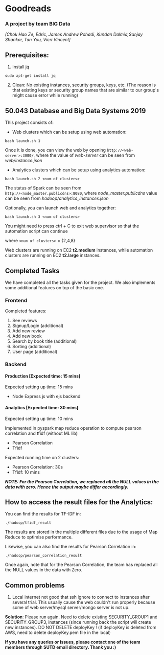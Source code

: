 # Goodreads

### A project by team BIG Data 
*[Chok Hao Ze, Edric, James Andrew Pohadi, Kundan Dalmia,Sanjay Shankar, Tan You, Vieri Vincent]*

## Prerequisites:
1. Install jq
```
sudo apt-get install jq
```
2. Clean: No existing instances, security groups, keys, etc. (The reason is that existing keys or security group names that are similar to our group's might cause error while running)

## 50.043 Database and Big Data Systems 2019

This project consists of:
- Web clusters which can be setup using web automation:
```
bash launch.sh 1
```
Once it is done, you can view the web by opening ```http://<web-server>:3000/```, where the value of *web-server* can be seen from *web/instance.json*

- Analytics clusters which can be setup using analytics automation:
```
bash launch.sh 2 <num of clusters>
```
The status of Spark can be seen from ```http://<node_master.publicdns>:8080```, where *node_master.publicdns* value can be seen from *hadoop/analytics_instances.json*

Optionally, you can launch web and analytics together:
```
bash launch.sh 3 <num of clusters>
```
You might need to press ctrl + C to exit web supervisor so that the automation script can continue

where ```<num of clusters>``` = {2,4,8}

Web clusters are running on EC2 **t2.medium** instances, while automation clusters are running on EC2 **t2.large** instances.

## Completed Tasks

We have completed all the tasks given for the project. We also implements some additional features on top of the basic one.

### Frontend

Completed features:
1. See reviews
2. Signup/Login (additional)
3. Add new review
4. Add new book
5. Search by book title (additional)
6. Sorting (additional)
7. User page (additional)

### Backend

#### Production [Expected time: 15 mins]

Expected setting up time: 15 mins

- Node Express js with ejs backend

#### Analytics [Expected time: 30 mins]

Expected setting up time: 10 mins

Implemented in pyspark map reduce operation to compute pearson correlation and tfidf (without ML lib)

- Pearson Correlation
- Tfidf

Expected running time on 2 clusters:
- Pearson Correlation: 30s
- Tfidf: 10 mins

***NOTE: For the Pearson Correlation, we replaced all the NULL values in the data with zero. Hence the output maybe differ accordingly.***

## How to access the result files for the Analytics:
You can find the results for TF-IDF in:
```
./hadoop/tfidf_result
```
The results are stored in the multiple different files due to the usage of Map Reduce to optimise performance.

Likewise, you can also find the results for Pearson Correlation in:
```
./hadoop/pearson_correlation_result
```
Once again, note that for the Pearson Correlation, the team has replaced all the NULL values in the data with Zero.


## Common problems

1. Local internet not good that ssh ignore to connect to instances after several trial. This usually cause the web couldn't run properly because some of web server/mysql server/mongo server is not up.

**Solution**: Please run again. 
Need to delete existing SECURITY_GROUP1 and SECURITY_GROUP3, instances (since running back the script will create new instances). DO NOT DELETE deployKey ! (if deployKey is deleted from AWS, need to delete deployKey.pem file in the local)

**If you have any queries or issues, please contact one of the team members through SUTD email directory. Thank you :)**

